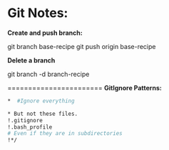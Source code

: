 # Git Notes: 

**Create and push branch:**

git branch base-recipe
  git push origin base-recipe

**Delete a branch**

git branch -d branch-recipe



=======================
**GitIgnore Patterns:**

```bash
*  #Ignore everything

* But not these files.
!.gitignore
!.bash_profile
# Even if they are in subdirectories
!*/
